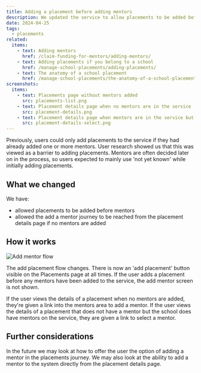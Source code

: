 ```yaml
---
title: Adding a placement before adding mentors
description: We updated the service to allow placements to be added before mentors.
date: 2024-04-25
tags:
  - placements
related:
  items:
    - text: Adding mentors
      href: /claim-funding-for-mentors/adding-mentors/
    - text: Adding placements if you belong to a school
      href: /manage-school-placements/adding-placements/
    - text: The anatomy of a school placement
      href: /manage-school-placements/the-anatomy-of-a-school-placement/
screenshots:
  items:
    - text: Placements page without mentors added
      src: placements-list.png
    - text: Placement details page when no mentors are in the service
      src: placement-details.png
    - text: Placement details page when mentors are in the service but not added to the placement
      src: placement-details-select.png
---
```


Previously, users could only add placements to the service if they had already added one or more mentors. User research showed us that this was viewed as a barrier to adding placements. Mentors are often decided later on in the process, so users expected to mainly use 'not yet known' while initially adding placements.

## What we changed

We have:

- allowed placements to be added before mentors
- allowed the add a mentor journey to be reached from the placement details page if no mentors are added

## How it works

![Add mentor flow](add-placement-flow.png "Add placement flow when no mentors are present")

The add placement flow changes. There is now an 'add placement' button visible on the Placements page at all times. If the user adds a placement before any mentors have been added to the service, the add mentor screen is not shown.

If the user views the details of a placement when no mentors are added, they're given a link into the mentors area to add a mentor. If the user views the details of a placement that does not have a mentor but the school does have mentors on the service, they are given a link to select a mentor.

## Further considerations

In the future we may look at how to offer the user the option of adding a mentor in the placements journey. We may also look at the ability to add a mentor to the system directly from the placement details page.
